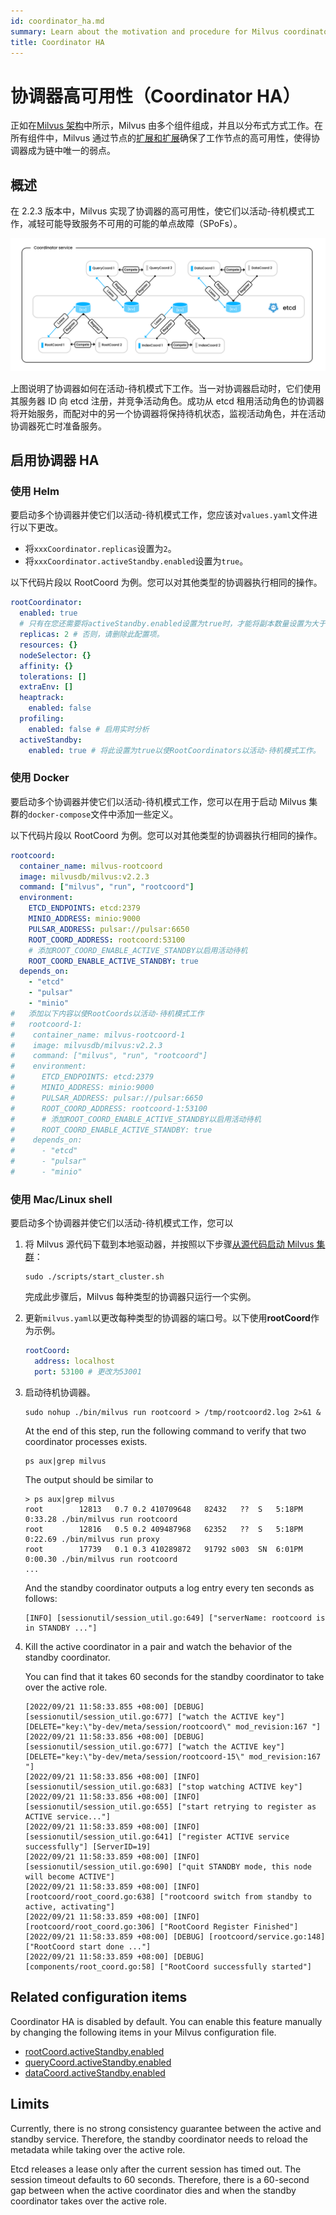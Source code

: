 ```yaml
---
id: coordinator_ha.md
summary: Learn about the motivation and procedure for Milvus coordinators to work in active standby.
title: Coordinator HA
---
```


# 协调器高可用性（Coordinator HA）

正如在[Milvus 架构](architecture_overview.md)中所示，Milvus 由多个组件组成，并且以分布式方式工作。在所有组件中，Milvus 通过节点的[扩展和扩展](scaleout.md)确保了工作节点的高可用性，使得协调器成为链中唯一的弱点。

## 概述

在 2.2.3 版本中，Milvus 实现了协调器的高可用性，使它们以活动-待机模式工作，减轻可能导致服务不可用的可能的单点故障（SPoFs）。

![协调器 HA](/public/assets/coordinator_ha.png)

上图说明了协调器如何在活动-待机模式下工作。当一对协调器启动时，它们使用其服务器 ID 向 etcd 注册，并竞争活动角色。成功从 etcd 租用活动角色的协调器将开始服务，而配对中的另一个协调器将保持待机状态，监视活动角色，并在活动协调器死亡时准备服务。

## 启用协调器 HA

### 使用 Helm

要启动多个协调器并使它们以活动-待机模式工作，您应该对`values.yaml`文件进行以下更改。

- 将`xxxCoordinator.replicas`设置为`2`。
- 将`xxxCoordinator.activeStandby.enabled`设置为`true`。

以下代码片段以 RootCoord 为例。您可以对其他类型的协调器执行相同的操作。

```yaml
rootCoordinator:
  enabled: true
  # 只有在您还需要将activeStandby.enabled设置为true时，才能将副本数量设置为大于1。
  replicas: 2 # 否则，请删除此配置项。
  resources: {}
  nodeSelector: {}
  affinity: {}
  tolerations: []
  extraEnv: []
  heaptrack:
    enabled: false
  profiling:
    enabled: false # 启用实时分析
  activeStandby:
    enabled: true # 将此设置为true以使RootCoordinators以活动-待机模式工作。
```

### 使用 Docker

要启动多个协调器并使它们以活动-待机模式工作，您可以在用于启动 Milvus 集群的`docker-compose`文件中添加一些定义。

以下代码片段以 RootCoord 为例。您可以对其他类型的协调器执行相同的操作。

```yaml
rootcoord:
  container_name: milvus-rootcoord
  image: milvusdb/milvus:v2.2.3
  command: ["milvus", "run", "rootcoord"]
  environment:
    ETCD_ENDPOINTS: etcd:2379
    MINIO_ADDRESS: minio:9000
    PULSAR_ADDRESS: pulsar://pulsar:6650
    ROOT_COORD_ADDRESS: rootcoord:53100
    # 添加ROOT_COORD_ENABLE_ACTIVE_STANDBY以启用活动待机
    ROOT_COORD_ENABLE_ACTIVE_STANDBY: true
  depends_on:
    - "etcd"
    - "pulsar"
    - "minio"
#   添加以下内容以使RootCoords以活动-待机模式工作
#   rootcoord-1:
#    container_name: milvus-rootcoord-1
#    image: milvusdb/milvus:v2.2.3
#    command: ["milvus", "run", "rootcoord"]
#    environment:
#      ETCD_ENDPOINTS: etcd:2379
#      MINIO_ADDRESS: minio:9000
#      PULSAR_ADDRESS: pulsar://pulsar:6650
#      ROOT_COORD_ADDRESS: rootcoord-1:53100
#      # 添加ROOT_COORD_ENABLE_ACTIVE_STANDBY以启用活动待机
#      ROOT_COORD_ENABLE_ACTIVE_STANDBY: true
#    depends_on:
#      - "etcd"
#      - "pulsar"
#      - "minio"
```

### 使用 Mac/Linux shell

要启动多个协调器并使它们以活动-待机模式工作，您可以

1. 将 Milvus 源代码下载到本地驱动器，并按照以下步骤[从源代码启动 Milvus 集群](https://github.com/milvus-io/milvus/blob/master/DEVELOPMENT.md)：

   ```shell
   sudo ./scripts/start_cluster.sh
   ```

   完成此步骤后，Milvus 每种类型的协调器只运行一个实例。

2. 更新`milvus.yaml`以更改每种类型的协调器的端口号。以下使用**rootCoord**作为示例。

   ```yaml
   rootCoord:
     address: localhost
     port: 53100 # 更改为53001
   ```

3. 启动待机协调器。

   ```shell
   sudo nohup ./bin/milvus run rootcoord > /tmp/rootcoord2.log 2>&1 &
   ```

   At the end of this step, run the following command to verify that two coordinator processes exists.

   ```shell
   ps aux|grep milvus
   ```

   The output should be similar to

   ```shell
   > ps aux|grep milvus
   root        12813   0.7 0.2 410709648   82432   ??  S   5:18PM  0:33.28 ./bin/milvus run rootcoord
   root        12816   0.5 0.2 409487968   62352   ??  S   5:18PM  0:22.69 ./bin/milvus run proxy
   root        17739   0.1 0.3 410289872   91792 s003  SN  6:01PM  0:00.30 ./bin/milvus run rootcoord
   ...
   ```

   And the standby coordinator outputs a log entry every ten seconds as follows:

   ```shell
   [INFO] [sessionutil/session_util.go:649] ["serverName: rootcoord is in STANDBY ..."]
   ```

4. Kill the active coordinator in a pair and watch the behavior of the standby coordinator.

   You can find that it takes 60 seconds for the standby coordinator to take over the active role.

   ```shell
   [2022/09/21 11:58:33.855 +08:00] [DEBUG] [sessionutil/session_util.go:677] ["watch the ACTIVE key"] [DELETE="key:\"by-dev/meta/session/rootcoord\" mod_revision:167 "]
   [2022/09/21 11:58:33.856 +08:00] [DEBUG] [sessionutil/session_util.go:677] ["watch the ACTIVE key"] [DELETE="key:\"by-dev/meta/session/rootcoord-15\" mod_revision:167 "]
   [2022/09/21 11:58:33.856 +08:00] [INFO] [sessionutil/session_util.go:683] ["stop watching ACTIVE key"]
   [2022/09/21 11:58:33.856 +08:00] [INFO] [sessionutil/session_util.go:655] ["start retrying to register as ACTIVE service..."]
   [2022/09/21 11:58:33.859 +08:00] [INFO] [sessionutil/session_util.go:641] ["register ACTIVE service successfully"] [ServerID=19]
   [2022/09/21 11:58:33.859 +08:00] [INFO] [sessionutil/session_util.go:690] ["quit STANDBY mode, this node will become ACTIVE"]
   [2022/09/21 11:58:33.859 +08:00] [INFO] [rootcoord/root_coord.go:638] ["rootcoord switch from standby to active, activating"]
   [2022/09/21 11:58:33.859 +08:00] [INFO] [rootcoord/root_coord.go:306] ["RootCoord Register Finished"]
   [2022/09/21 11:58:33.859 +08:00] [DEBUG] [rootcoord/service.go:148] ["RootCoord start done ..."]
   [2022/09/21 11:58:33.859 +08:00] [DEBUG] [components/root_coord.go:58] ["RootCoord successfully started"]
   ```

## Related configuration items

Coordinator HA is disabled by default. You can enable this feature manually by changing the following items in your Milvus configuration file.

- [rootCoord.activeStandby.enabled](configure_rootcoord.md#rootCoordactiveStandbyenabled)
- [queryCoord.activeStandby.enabled](configure_querycoord.md#queryCoordactiveStandbyenabled)
- [dataCoord.activeStandby.enabled](configure_datacoord.md#dataCoordactiveStandbyenabled)

## Limits

Currently, there is no strong consistency guarantee between the active and standby service. Therefore, the standby coordinator needs to reload the metadata while taking over the active role.

Etcd releases a lease only after the current session has timed out. The session timeout defaults to 60 seconds. Therefore, there is a 60-second gap between when the active coordinator dies and when the standby coordinator takes over the active role.
